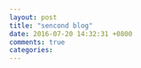 ```yaml
---
layout: post
title: "sencond blog"
date: 2016-07-20 14:32:31 +0800
comments: true
categories: 
---
```

